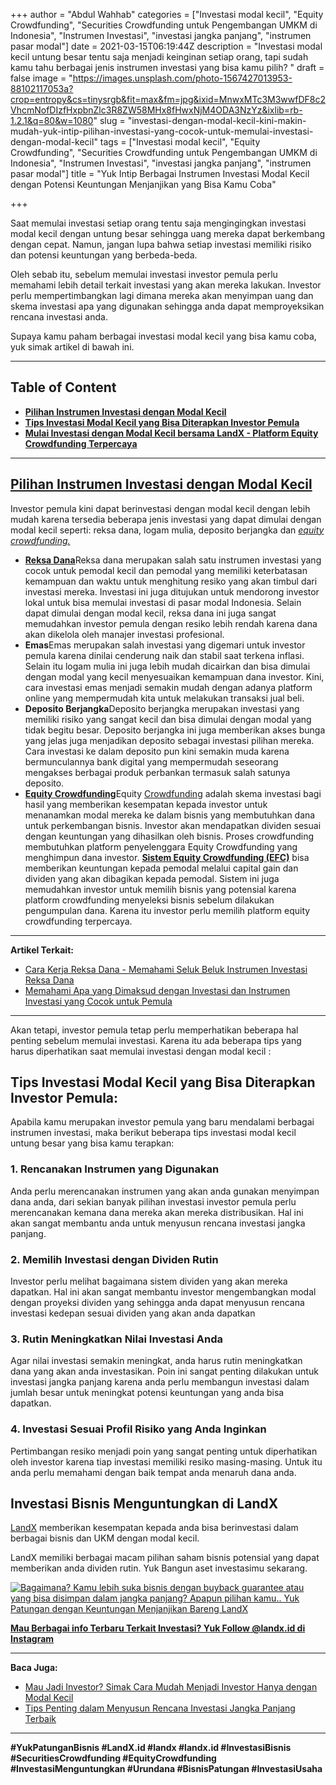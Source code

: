 +++
author = "Abdul Wahhab"
categories = ["Investasi modal kecil", "Equity Crowdfunding", "Securities Crowdfunding untuk Pengembangan UMKM di Indonesia", "Instrumen Investasi", "investasi jangka panjang", "instrumen pasar modal"]
date = 2021-03-15T06:19:44Z
description = "Investasi modal kecil untung besar tentu saja menjadi keinginan setiap orang, tapi sudah kamu tahu berbagai jenis instrumen investasi yang bisa kamu pilih? "
draft = false
image = "https://images.unsplash.com/photo-1567427013953-88102117053a?crop=entropy&cs=tinysrgb&fit=max&fm=jpg&ixid=MnwxMTc3M3wwfDF8c2VhcmNofDIzfHxpbnZlc3R8ZW58MHx8fHwxNjM4ODA3NzYz&ixlib=rb-1.2.1&q=80&w=1080"
slug = "investasi-dengan-modal-kecil-kini-makin-mudah-yuk-intip-pilihan-investasi-yang-cocok-untuk-memulai-investasi-dengan-modal-kecil"
tags = ["Investasi modal kecil", "Equity Crowdfunding", "Securities Crowdfunding untuk Pengembangan UMKM di Indonesia", "Instrumen Investasi", "investasi jangka panjang", "instrumen pasar modal"]
title = "Yuk Intip Berbagai Instrumen Investasi Modal Kecil dengan Potensi Keuntungan Menjanjikan yang Bisa Kamu Coba"

+++


Saat memulai investasi setiap orang tentu saja mengingingkan investasi modal kecil dengan untung besar sehingga uang mereka dapat berkembang dengan cepat. Namun, jangan lupa bahwa setiap investasi memiliki risiko dan potensi keuntungan yang berbeda-beda.

Oleh sebab itu,  sebelum memulai investasi investor pemula perlu memahami lebih detail terkait investasi yang akan mereka lakukan. Investor perlu mempertimbangkan lagi dimana mereka akan menyimpan uang dan skema investasi apa yang digunakan sehingga anda dapat memproyeksikan rencana investasi anda.

Supaya kamu paham berbagai investasi modal kecil yang bisa kamu coba, yuk simak artikel di bawah ini.

---

## Table of Content

* **[Pilihan Instrumen Investasi dengan Modal Kecil](#pilihan-instrumen-investasi-dengan-modal-kecil)**
* [**Tips Investasi Modal Kecil yang Bisa Diterapkan Investor Pemula**](#tips-investasi-modal-kecil-yang-bisa-diterapkan-investor-pemula)
* **[Mulai Investasi dengan Modal Kecil bersama LandX - Platform Equity Crowdfunding Terpercaya]( https://landx.id/)**

---

## [Pilihan Instrumen Investasi dengan Modal Kecil](https://landx.id/project/)

Investor pemula kini  dapat berinvestasi  dengan modal kecil  dengan lebih mudah karena tersedia beberapa jenis investasi yang dapat dimulai dengan modal kecil seperti: reksa dana, logam mulia, deposito berjangka dan  [_equity crowdfunding._ ]( https://landx.id/)

* [**Reksa Dana**](https://landx.id/blog/cara-kerja-reksa-dana/)Reksa dana merupakan salah satu instrumen investasi yang cocok untuk  pemodal kecil dan pemodal yang memiliki keterbatasan kemampuan dan waktu untuk menghitung resiko yang akan timbul dari investasi mereka. Investasi ini juga ditujukan untuk mendorong investor lokal untuk bisa memulai investasi di pasar modal Indonesia. Selain dapat dimulai dengan modal kecil, reksa dana ini juga sangat memudahkan investor pemula dengan resiko  lebih rendah karena dana akan dikelola oleh manajer investasi profesional.
* **Emas**Emas merupakan salah investasi yang digemari untuk investor pemula karena dinilai cenderung naik dan stabil saat terkena inflasi. Selain itu logam mulia ini juga lebih mudah dicairkan dan bisa dimulai dengan modal yang kecil menyesuaikan kemampuan dana investor. Kini, cara investasi emas menjadi semakin mudah dengan adanya platform online yang mempermudah kita untuk melakukan transaksi jual beli.
* **Deposito Berjangka**Deposito berjangka merupakan investasi yang memiliki risiko yang sangat kecil dan bisa dimulai dengan modal yang tidak begitu besar. Deposito berjangka ini juga memberikan akses bunga yang jelas juga menjadikan deposito sebagai investasi pilihan mereka. Cara investasi ke dalam deposito pun kini semakin muda karena bermunculannya bank digital yang mempermudah seseorang mengakses berbagai produk perbankan termasuk salah satunya deposito.
* [**Equity Crowdfunding**](https://landx.id/project/)Equity [Crowdfunding]( https://landx.id/) adalah skema investasi bagi hasil yang memberikan kesempatan kepada investor untuk menanamkan modal mereka ke dalam bisnis yang membutuhkan dana untuk perkembangan bisnis. Investor akan mendapatkan dividen sesuai dengan keuntungan yang dihasilkan oleh bisnis. Proses crowdfunding membutuhkan platform penyelenggara Equity Crowdfunding yang menghimpun dana investor. [**Sistem Equity Crowdfunding (EFC)**](https://landx.id/project/) bisa memberikan keuntungan kepada pemodal melalui capital gain dan dividen yang akan dibagikan kepada pemodal. Sistem ini juga memudahkan investor untuk memilih bisnis yang potensial karena platform crowdfunding menyeleksi bisnis sebelum dilakukan pengumpulan dana.  Karena itu investor perlu memilih platform equity crowdfunding terpercaya.

---

**Artikel Terkait:**

* [Cara Kerja Reksa Dana - Memahami Seluk Beluk Instrumen Investasi Reksa Dana](https://landx.id/blog/cara-kerja-reksa-dana/)
* [Memahami Apa yang Dimaksud dengan Investasi dan Instrumen Investasi yang Cocok untuk Pemula](https://landx.id/blog/apa-yang-dimaskud-dengan-investasi-untuk-investasi/)

---

Akan tetapi, investor pemula tetap perlu memperhatikan beberapa hal penting sebelum memulai investasi. Karena itu ada beberapa tips yang harus diperhatikan saat memulai investasi dengan modal kecil :

## Tips Investasi Modal Kecil yang Bisa Diterapkan Investor Pemula:

Apabila kamu merupakan investor pemula yang baru mendalami berbagai instrumen investasi, maka berikut beberapa tips investasi modal kecil untung besar yang bisa kamu terapkan:

### 1. Rencanakan Instrumen yang Digunakan

Anda perlu merencanakan instrumen yang akan anda gunakan menyimpan dana anda, dari sekian banyak pilihan investasi investor pemula perlu merencanakan kemana dana mereka akan mereka distribusikan. Hal ini akan sangat membantu anda untuk menyusun rencana investasi jangka panjang.

### 2. Memilih Investasi dengan Dividen Rutin

Investor perlu melihat bagaimana sistem dividen yang akan mereka dapatkan. Hal ini akan sangat membantu investor mengembangkan modal dengan proyeksi dividen yang sehingga anda dapat menyusun rencana investasi kedepan sesuai dividen yang akan anda dapatkan

### 3. Rutin Meningkatkan Nilai Investasi Anda

Agar nilai investasi semakin meningkat, anda harus rutin meningkatkan dana yang akan anda investasikan. Poin ini sangat penting dilakukan untuk investasi jangka panjang karena anda perlu membangun investasi dalam jumlah besar untuk meningkat potensi keuntungan yang anda bisa dapatkan.

### 4. Investasi Sesuai Profil Risiko yang Anda Inginkan

Pertimbangan resiko menjadi poin yang sangat penting untuk diperhatikan oleh investor karena tiap investasi memiliki resiko masing-masing. Untuk itu anda perlu memahami dengan baik tempat anda menaruh dana anda.

## Investasi Bisnis Menguntungkan di LandX []( https://landx.id/project/)

[LandX]( https://landx.id/) memberikan kesempatan kepada anda bisa berinvestasi dalam berbagai bisnis dan UKM dengan modal kecil.

LandX memiliki berbagai macam pilihan saham bisnis potensial yang dapat memberikan anda dividen rutin. Yuk Bangun aset investasimu sekarang.

[![Bagaimana? Kamu lebih suka bisnis dengan buyback guarantee atau yang bisa disimpan dalam jangka panjang? Apapun pilihan kamu.. Yuk Patungan  dengan Keuntungan Menjanjikan Bareng LandX](https://accountgram-production.sfo2.cdn.digitaloceanspaces.com/landx_ghost/2021/10/Equity-Crowdfunding-di-Indonesia-1--3.png)](https://landx.id/project/#/ximi)

[**Mau Berbagai info Terbaru Terkait Investasi? Yuk Follow @landx.id di Instagram**](https://www.instagram.com/landx.id/?utm_medium=copy_link)

---

**Baca Juga:**

* [Mau Jadi Investor? Simak Cara Mudah Menjadi Investor Hanya dengan Modal Kecil](https://landx.id/blog/cara-menjadi-investor/)
* [Tips Penting dalam Menyusun Rencana Investasi Jangka Panjang Terbaik](https://landx.id/blog/investasi-jangka-panjang-adalah/)

---

**#YukPatunganBisnis    #LandX.id    #landx         #landx.id    #InvestasiBisnis  #SecuritiesCrowdfunding   #EquityCrowdfunding    #InvestasiMenguntungkan     #Urundana    #BisnisPatungan    #InvestasiUsaha**


